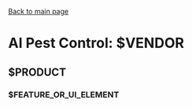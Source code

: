 [Back to main page](README.md)

# AI Pest Control: $VENDOR

## $PRODUCT

### $FEATURE_OR_UI_ELEMENT
